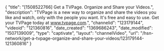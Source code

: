 {
    "title": "[1508522766] Get a TVPage. Organize and Share your Videos.",
    "description": "TVPage is a new way to organize and share the videos you like and watch, only with the people you want. It's free and easy to use. Get your TVPage today at www.tvpage.com.",
    "channelid": "123179144",
    "videoid": "121360816",
    "date_created": "1369686243",
    "date_modified": "1507139009",
    "type": "captivate",
    "layout": "channelVideo",
    "url": "\/hsn-network\/get-a-tvpage-organize-and-share-your-videos\/123179144-121360816"
}